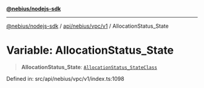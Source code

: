 [**@nebius/nodejs-sdk**](../../../../../README.md)

***

[@nebius/nodejs-sdk](../../../../../README.md) / [api/nebius/vpc/v1](../README.md) / AllocationStatus\_State

# Variable: AllocationStatus\_State

> **AllocationStatus\_State**: [`AllocationStatus_StateClass`](../type-aliases/AllocationStatus_StateClass.md)

Defined in: src/api/nebius/vpc/v1/index.ts:1098
